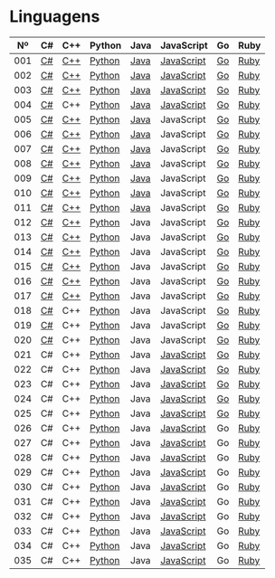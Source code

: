 # Linguagens

|  Nº | C#                  | C++                  | Python                    | Java                    | JavaScript                          | Go                    | Ruby                  |
| --- | ------------------- | -------------------- | ------------------------- | ----------------------- | ----------------------------------- | --------------------- | --------------------- |
| 001 | [C#](./c%23/001.cs) | [C++](./c++/001.cpp) | [Python](./python/001.py) | [Java](./java/001.java) | [JavaScript](./javascript/001.js)   | [Go](./golang/001.go) | [Ruby](./ruby/001.rb) |
| 002 | [C#](./c%23/002.cs) | [C++](./c++/002.cpp) | [Python](./python/002.py) | [Java](./java/002.java) | [JavaScript](./javascript/002.js)   | [Go](./golang/002.go) | [Ruby](./ruby/002.rb) |
| 003 | [C#](./c%23/003.cs) | [C++](./c++/003.cpp) | [Python](./python/003.py) | [Java](./java/003.java) | [JavaScript](./javascript/003.js)   | [Go](./golang/003.go) | [Ruby](./ruby/003.rb) |
| 004 | [C#](./c%23/004.cs) | C++                  | [Python](./python/004.py) | [Java](./java/004.java) | [JavaScript](./javascript/004.js)   | [Go](./golang/004.go) | [Ruby](./ruby/004.rb) |
| 005 | [C#](./c%23/005.cs) | [C++](./c++/005.cpp) | [Python](./python/005.py) | [Java](./java/005.java) | JavaScript                          | [Go](./golang/005.go) | [Ruby](./ruby/005.rb) |
| 006 | [C#](./c%23/006.cs) | [C++](./c++/006.cpp) | [Python](./python/006.py) | [Java](./java/006.java) | JavaScript                          | [Go](./golang/006.go) | [Ruby](./ruby/006.rb) |
| 007 | [C#](./c%23/007.cs) | [C++](./c++/007.cpp) | [Python](./python/007.py) | [Java](./java/007.java) | JavaScript                          | [Go](./golang/007.go) | [Ruby](./ruby/007.rb) |
| 008 | [C#](./c%23/008.cs) | [C++](./c++/008.cpp) | [Python](./python/008.py) | [Java](./java/008.java) | JavaScript                          | [Go](./golang/008.go) | [Ruby](./ruby/008.rb) |
| 009 | [C#](./c%23/009.cs) | [C++](./c++/009.cpp) | [Python](./python/009.py) | [Java](./java/009.java) | JavaScript                          | [Go](./golang/009.go) | [Ruby](./ruby/009.rb) |
| 010 | [C#](./c%23/010.cs) | [C++](./c++/010.cpp) | [Python](./python/010.py) | [Java](./java/010.java) | JavaScript                          | [Go](./golang/010.go) | [Ruby](./ruby/010.rb) |
| 011 | [C#](./c%23/011.cs) | [C++](./c++/011.cpp) | [Python](./python/011.py) | [Java](./java/011.java) | JavaScript                          | [Go](./golang/011.go) | [Ruby](./ruby/011.rb) |
| 012 | [C#](./c%23/012.cs) | [C++](./c++/012.cpp) | [Python](./python/012.py) | Java                    | JavaScript                          | [Go](./golang/012.go) | [Ruby](./ruby/012.rb) |
| 013 | [C#](./c%23/013.cs) | [C++](./c++/013.cpp) | [Python](./python/013.py) | Java                    | JavaScript                          | [Go](./golang/013.go) | [Ruby](./ruby/013.rb) |
| 014 | [C#](./c%23/014.cs) | [C++](./c++/014.cpp) | [Python](./python/014.py) | Java                    | JavaScript                          | [Go](./golang/014.go) | [Ruby](./ruby/014.rb) |
| 015 | [C#](./c%23/015.cs) | [C++](./c++/015.cpp) | [Python](./python/015.py) | Java                    | JavaScript                          | [Go](./golang/015.go) | [Ruby](./ruby/015.rb) |
| 016 | [C#](./c%23/016.cs) | [C++](./c++/016.cpp) | [Python](./python/016.py) | Java                    | JavaScript                          | [Go](./golang/016.go) | [Ruby](./ruby/016.rb) |
| 017 | [C#](./c%23/017.cs) | [C++](./c++/017.cpp) | [Python](./python/017.py) | Java                    | JavaScript                          | [Go](./golang/017.go) | [Ruby](./ruby/017.rb) |
| 018 | [C#](./c%23/018.cs) | C++                  | [Python](./python/018.py) | Java                    | JavaScript                          | [Go](./golang/018.go)                    | [Ruby](./ruby/018.rb) |
| 019 | [C#](./c%23/019.cs) | C++                  | [Python](./python/019.py) | Java                    | JavaScript                          | [Go](./golang/019.go)                    | [Ruby](./ruby/019.rb) |
| 020 | [C#](./c%23/020.cs) | C++                  | [Python](./python/020.py) | Java                    | JavaScript                          | [Go](./golang/020.go)                    | [Ruby](./ruby/020.rb) |
| 021 | C#                  | C++                  | [Python](./python/021.py) | Java                    | [JavaScript](./javascript/021.html) | [Go](./golang/021.go)                    | [Ruby](./ruby/021.rb) |
| 022 | C#                  | C++                  | [Python](./python/022.py) | Java                    | [JavaScript](./javascript/022.js)   | [Go](./golang/022.go)                    | [Ruby](./ruby/022.rb) |
| 023 | C#                  | C++                  | [Python](./python/023.py) | Java                    | [JavaScript](./javascript/023.js)   | [Go](./golang/023.go)                    | [Ruby](./ruby/023.rb) |
| 024 | C#                  | C++                  | [Python](./python/024.py) | Java                    | [JavaScript](./javascript/024.js)   | [Go](./golang/024.go)                    | [Ruby](./ruby/024.rb) |
| 025 | C#                  | C++                  | [Python](./python/025.py) | Java                    | [JavaScript](./javascript/025.js)   | [Go](./golang/025.go)                    | [Ruby](./ruby/025.rb) |
| 026 | C#                  | C++                  | [Python](./python/026.py) | Java                    | [JavaScript](./javascript/026.js)   | Go                    | [Ruby](./ruby/026.rb) |
| 027 | C#                  | C++                  | [Python](./python/027.py) | Java                    | [JavaScript](./javascript/027.js)   | Go                    | [Ruby](./ruby/027.rb) |
| 028 | C#                  | C++                  | [Python](./python/028.py) | Java                    | [JavaScript](./javascript/028.js)   | Go                    | [Ruby](./ruby/028.rb) |
| 029 | C#                  | C++                  | [Python](./python/029.py) | Java                    | [JavaScript](./javascript/029.js)   | Go                    | [Ruby](./ruby/029.rb) |
| 030 | C#                  | C++                  | [Python](./python/030.py) | Java                    | [JavaScript](./javascript/030.js)   | Go                    | [Ruby](./ruby/030.rb) |
| 031 | C#                  | C++                  | [Python](./python/031.py) | Java                    | [JavaScript](./javascript/031.js)   | Go                    | [Ruby](./ruby/031.rb) |
| 032 | C#                  | C++                  | [Python](./python/032.py) | Java                    | [JavaScript](./javascript/032.js)   | Go                    | [Ruby](./ruby/032.rb) |
| 033 | C#                  | C++                  | [Python](./python/033.py) | Java                    | [JavaScript](./javascript/033.js)   | Go                    | [Ruby](./ruby/033.rb) |
| 034 | C#                  | C++                  | [Python](./python/034.py) | Java                    | [JavaScript](./javascript/034.js)   | Go                    | [Ruby](./ruby/034.rb) |
| 035 | C#                  | C++                  | [Python](./python/035.py) | Java                    | [JavaScript](./javascript/035.js)   | Go                    | [Ruby](./ruby/035.rb) |
